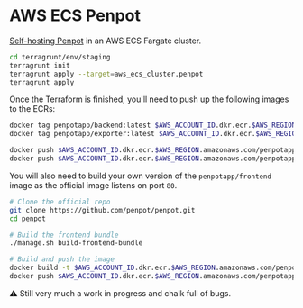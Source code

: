 # AWS ECS Penpot
[Self-hosting Penpot](https://help.penpot.app/technical-guide/getting-started/) in an AWS ECS Fargate cluster.

```sh
cd terragrunt/env/staging
terragrunt init
terragrunt apply --target=aws_ecs_cluster.penpot
terragrunt apply
```

Once the Terraform is finished, you'll need to push up the following images to the ECRs:

```sh
docker tag penpotapp/backend:latest $AWS_ACCOUNT_ID.dkr.ecr.$AWS_REGION.amazonaws.com/penpotapp/backend:latest
docker tag penpotapp/exporter:latest $AWS_ACCOUNT_ID.dkr.ecr.$AWS_REGION.amazonaws.com/penpotapp/exporter:latest

docker push $AWS_ACCOUNT_ID.dkr.ecr.$AWS_REGION.amazonaws.com/penpotapp/backend:latest
docker push $AWS_ACCOUNT_ID.dkr.ecr.$AWS_REGION.amazonaws.com/penpotapp/exporter:latest
```

You will also need to build your own version of the `penpotapp/frontend` image as the official image listens on port `80`.

```sh
# Clone the official repo
git clone https://github.com/penpot/penpot.git
cd penpot

# Build the frontend bundle
./manage.sh build-frontend-bundle

# Build and push the image
docker build -t $AWS_ACCOUNT_ID.dkr.ecr.$AWS_REGION.amazonaws.com/penpot-frontend:latest -f ./docker/images/Dockerfile.frontend ./docker/images 
docker push $AWS_ACCOUNT_ID.dkr.ecr.$AWS_REGION.amazonaws.com/penpotapp/frontend:latest
```

:warning: Still very much a work in progress and chalk full of bugs.
